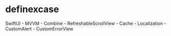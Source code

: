 # definexcase


SwiftUI - MVVM - Combine - RefreshableScrollView - Cache - Localization - CustomAlert - CustomErrorView
